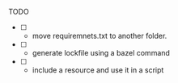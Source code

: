 

TODO

 - [ ] - move requiremnets.txt to another folder.
 - [ ] - generate lockfile using a bazel command
 - [ ] - include a resource and use it in a script